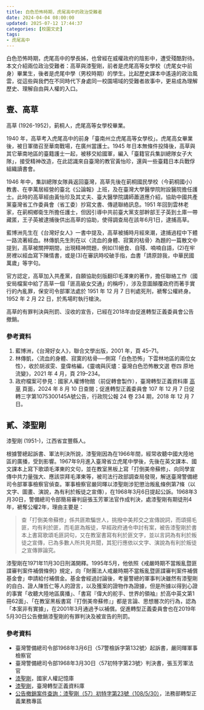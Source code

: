 ```yaml
---
title: 白色恐怖時期，虎尾高中的政治受難者
date: 2024-04-04 08:00:00
updated: 2025-07-12 17:44:37
categories: [校園文史]
tags:
- 虎尾高中
---
```


白色恐怖時期，虎尾高中的學長姊，也曾經在威權政府的陰影中，遭受殘酷對待。本文介紹兩位政治受難者：高草與漆聖剛，前者是虎尾高等女學校（虎尾女中前身）畢業生，後者是虎尾中學（男校時期）的學生。比起歷史課本中遙遠的政治風雲，從這些與我們在不同時代下身處同一校園場域的受難者故事中，更易成為理解歷史、理解自由與人權的入口。

## 壹、高草

高草 (1926-1952)，莿桐人，虎尾高等女學校畢業。

1940 年，高草考入虎尾高中的前身「臺南州立虎尾高等女學校」。虎尾高女畢業後，被日軍徵召至華南戰場，在廣州當護士。1945 年日本無條件投降後，高草與其它華南地區的臺籍護士一起，被移交給國軍，編入「臺籍官兵集訓總隊女子大隊」，接受精神改造，在此認識來自臺灣的教官黃怡珍，還與一些臺籍日本兵戰俘組織讀書會。

1946 年中，集訓總隊女隊員返回臺灣，高草先後在莿桐國民學校（今莿桐國小）教書、在李萬居經營的臺北《公論報》上班，及在臺灣大學醫學院附設醫院擔任護士。此時的高草經由黃怡珍及其丈夫、臺大醫學院講師蕭道應介紹，協助中國共產黨臺灣省工作委員會（省工委）抄寫文書、傳遞聯絡訊息。1951 年回到雲林老家，在莿桐鄉衛生所擔任護士，但因引導中共前臺大黨支部幹部王子英到土庫一帶藏匿，王子英被逮捕後供出高草的協助，使得調查局在該年6月1日，逮捕高草。

藍博洲先生在《台灣好女人》一書中提及，高草被捕時月經來潮，逮捕過程中下體一路流著經血。林傳凱先生則在以〈流血的身體、寂寞的枯骨〉為題的一篇散文中提到，高草被關押期間，出現精神問題，例如(1)絕食、自殘、喃喃自語，(2)在牢房裡以經血寫下陳情書，或是(3)在審訊時咬破手指，血書「請原諒我，中華民國萬歲」等字句。

官方認定，高草加入共產黨，自願協助刻版翻印毛澤東的著作，擔任聯絡工作（國安局檔案中給了高草一個「匪高級女交通」的稱呼），涉及意圖顛覆政府而著手實行的內亂罪，保安司令部軍法處於 1951 年 12 月 7 日判處死刑，褫奪公權終身。1952 年 2 月 22 日，於馬場町執行槍決。

高草的有罪判決與刑罰、沒收的宣告，已經在2018年由促進轉型正義委員會公告撤銷。

### 參考資料

1. 藍博洲，《台灣好女人》，聯合文學出版，2001 年，頁 45–71。
2. 林傳凱，〈流血的身體、寂寞的枯骨──側寫「白色恐怖」下雲林地區的兩位女性〉，收於胡淑雯、童偉格編，《靈魂與灰燼：臺灣白色恐怖散文選  卷四  原地流變》，2021 年 4 月，頁 219–234。
3. 政府檔案可參見：國家人權博物館（前促轉會製作），臺灣轉型正義資料庫 [高草](https://twtjcdb.nhrm.gov.tw/Search/Detail/15983) 頁面，2024 年 8 月 10 日查閱；促進轉型正義委員會 107 年 12 月 7 日促轉三字第1075300145A號公告，行政院公報 24 卷 234 期，2018 年 12 月 7 日。

## 貳、漆聖剛

漆聖剛 (1951-)，江西省宜豐縣人。

根據警總起訴書、軍法判決所說，漆聖剛因為在1966年間，經常收聽中國大陸地區的廣播，受到影響。1967年9月進入臺灣省立虎尾中學後，先後在英文課本、國文課本上寫下歌頌毛澤東的文句，並在教室黑板上寫「打倒美帝蘇修」、向同學宣傳中共力量強大、應該崇拜毛澤東等，被司法行政部調查局發現，解送臺灣警備總司令部軍事檢察官偵查。軍事檢察官嚴同暉以漆聖剛涉犯懲治叛亂條例第7條（以文字、圖畫、演說，為有利於叛徒之宣傳），在1968年3月6日提起公訴。1968年3月30日，警備總司令部簡易審判庭張玉芳軍法官作成判決，處漆聖剛有期徒刑4年，褫奪公權2年，理由主要是：

> 查「打倒美帝蘇修」係共匪欺騙世人，挑撥中美邦交之宣傳說詞，而頌揚毛匪，均有利於匪，而毛匪為叛徒，早經政府通令申討有案，被告漆聖剛於書本上書寫歌頌毛匪詞句，又在教室書寫有利於匪文字，並以言詞為有利於叛徒之宣傳，已為多數人所共見共聞，其犯行應依以文字、演說為有利於叛徒之宣傳罪論究。

漆聖剛在1971年11月30日刑滿開釋。1995年5月，他依照《戒嚴時期不當叛亂暨匪諜審判案件補償條例》規定，向「財團法人戒嚴時期不當叛亂暨匪諜審判案件補償基金會」申請給付補償金。基金會經過討論後，考量警總的軍事判決雖然有漆聖剛的自白、證人陳哲仁等人的證言，以及獲案的證物作為證據，但是所據以得到心證的事實「收聽大陸地區廣播」、「書寫『偉大的舵手、世界的領袖』於高中英文第1冊62面」、「在教室黑板書寫『打倒美帝蘇修』」都是言論、思想層次的行為，認為「本案非有實據」，在2001年3月通過予以補償。促進轉型正義委員會也在2019年5月30日公告撤銷漆聖剛的有罪判決及被宣告的刑罰。

### 參考資料

* 臺灣警備總司令部1968年3月6日〈57警檢訴字第132號〉起訴書，嚴同暉軍事檢察官
* 臺灣警備總司令部1968年3月30日〈57初特字第23號〉判決書，張玉芳軍法官
* [漆聖剛](https://memory.nhrm.gov.tw/TopicExploration/Person/Detail/4723)，國家人權記憶庫
* [漆聖剛](https://twtjcdb.nhrm.gov.tw/Search/Detail/12936)，臺灣轉型正義資料庫
* [公告撤銷案件查詢：漆聖剛（57）初特字第23號（108/5/30）](https://www.moj.gov.tw/2204/2645/136573/136574/146515/)，法務部轉型正義業務專區